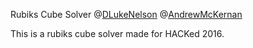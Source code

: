 Rubiks Cube Solver
@[DLukeNelson](https://github.com/DLukeNelson)
@[AndrewMcKernan](https://github.com/AndrewMcKernan)

This is a rubiks cube solver made for HACKed 2016.
